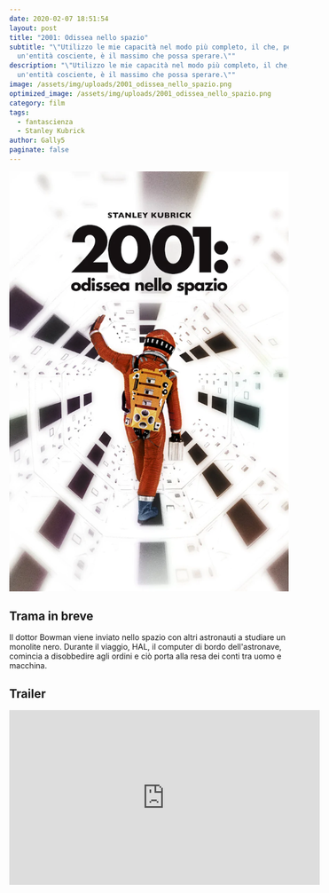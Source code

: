 ```yaml
---
date: 2020-02-07 18:51:54
layout: post
title: "2001: Odissea nello spazio"
subtitle: "\"Utilizzo le mie capacità nel modo più completo, il che, per
  un'entità cosciente, è il massimo che possa sperare.\""
description: "\"Utilizzo le mie capacità nel modo più completo, il che, per
  un'entità cosciente, è il massimo che possa sperare.\""
image: /assets/img/uploads/2001_odissea_nello_spazio.png
optimized_image: /assets/img/uploads/2001_odissea_nello_spazio.png
category: film
tags:
  - fantascienza
  - Stanley Kubrick
author: Gally5
paginate: false
---
```

![](/assets/img/uploads/2001_odissea_nello_spazio_locandina.png)

## Trama in breve

Il dottor Bowman viene inviato nello spazio con altri astronauti a studiare un monolite nero. Durante il viaggio, HAL, il computer di bordo dell'astronave, comincia a disobbedire agli ordini e ciò porta alla resa dei conti tra uomo e macchina.



## Trailer

<iframe width="560" height="315" src="https://www.youtube.com/embed/ivPu3t2j4Fg?start=4" frameborder="0" allow="accelerometer; autoplay; encrypted-media; gyroscope; picture-in-picture" allowfullscreen></iframe>